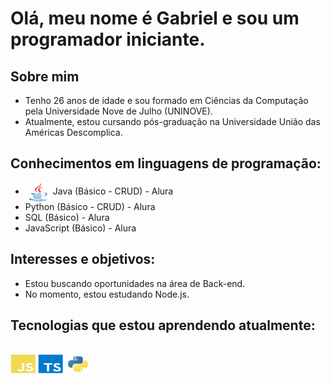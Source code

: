 # Olá, meu nome é Gabriel e sou um programador iniciante.

## Sobre mim
- Tenho 26 anos de idade e sou formado em Ciências da Computação pela Universidade Nove de Julho (UNINOVE).
- Atualmente, estou cursando pós-graduação na Universidade União das Américas Descomplica.

## Conhecimentos em linguagens de programação:
- <img align="center" alt="Java" height="30" width="40" src="https://raw.githubusercontent.com/devicons/devicon/master/icons/java/java-original.svg"> Java (Básico - CRUD) - Alura
- Python (Básico - CRUD) - Alura
- SQL (Básico) - Alura
- JavaScript (Básico) - Alura

## Interesses e objetivos:
- Estou buscando oportunidades na área de Back-end.
- No momento, estou estudando Node.js.

## Tecnologias que estou aprendendo atualmente:
<div style="display: inline_block">
  <br>
  <img align="center" alt="JavaScript" height="30" width="40" src="https://raw.githubusercontent.com/devicons/devicon/master/icons/javascript/javascript-plain.svg">
  <img align="center" alt="TypeScript" height="30" width="40" src="https://raw.githubusercontent.com/devicons/devicon/master/icons/typescript/typescript-plain.svg">
  <img align="center" alt="Python" height="30" width="40" src="https://raw.githubusercontent.com/devicons/devicon/master/icons/python/python-original.svg">
</div>
